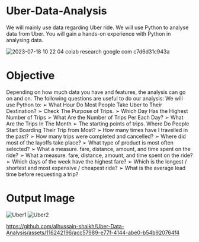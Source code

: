 # Uber-Data-Analysis
We will mainly use data regarding Uber ride. We will use Python to analyse data from Uber. You will  gain a hands-on experience with Python in  analysing data.

![2023-07-18 10 22 04 colab research google com c7d6d31c943a](https://github.com/alhussain-shaikh/Uber-Data-Analysis/assets/116242196/5d2cc520-7184-4208-b621-0d0c48166e14)

# Objective
Depending on how much data you have and 
features, the analysis can go on and on. The 
following questions are useful to do our analysis:
We will use Python to:
➢ What Hour Do Most People Take Uber 
   to Their Destination?
➢ Check The Purpose of Trips.
➢ Which Day Has the Highest Number of
   Trips
➢ What Are the Number of Trips Per Each 
   Day?
➢ What Are the Trips In The Month
➢ The starting points of trips. Where Do 
   People Start Boarding Their Trip from
   Most?
➢ How many times have I travelled in the 
   past?
➢ How many trips were completed and 
   cancelled?
➢ Where did most of the layoffs take 
   place?
➢ What type of product is most often 
   selected?
➢ What a measure. fare, distance, amount, 
   and time spent on the ride?
➢ What a measure. fare, distance, amount, 
   and time spent on the ride?
➢ Which days of the week have the highest 
   fare?
➢ Which is the longest / shortest and most 
   expensive / cheapest ride?
➢ What is the average lead time before 
   requesting a trip?

# Output Image
![Uber1](https://github.com/alhussain-shaikh/Uber-Data-Analysis/assets/116242196/85c15bd7-0928-48c8-ac4a-580471c6f7e7)
![Uber2](https://github.com/alhussain-shaikh/Uber-Data-Analysis/assets/116242196/fbc6a8e0-2833-499e-a90c-5feb30e11003)

https://github.com/alhussain-shaikh/Uber-Data-Analysis/assets/116242196/acc57989-e77f-4144-abe0-b54b920764f4



